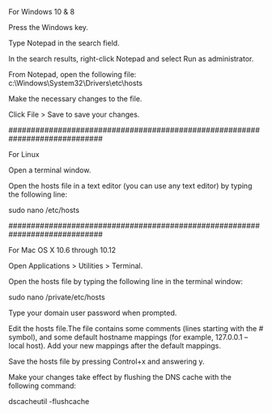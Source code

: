 For Windows 10 & 8

Press the Windows key.

Type Notepad in the search field.

In the search results, right-click Notepad and select Run as administrator.

From Notepad, open the following file: c:\Windows\System32\Drivers\etc\hosts

Make the necessary changes to the file.

Click File > Save to save your changes.


#############################################################################

For Linux

Open a terminal window.

Open the hosts file in a text editor (you can use any text editor) by typing the following line:

sudo nano /etc/hosts

#############################################################################

For Mac OS X 10.6 through 10.12

Open Applications > Utilities > Terminal.

Open the hosts file by typing the following line in the terminal window:

sudo nano /private/etc/hosts

Type your domain user password when prompted.

Edit the hosts file.The file contains some comments (lines starting with the # symbol), and some default hostname mappings (for example, 127.0.0.1 – local host). Add your new mappings after the default mappings.

Save the hosts file by pressing Control+x and answering y.

Make your changes take effect by flushing the DNS cache with the following command:

dscacheutil -flushcache
